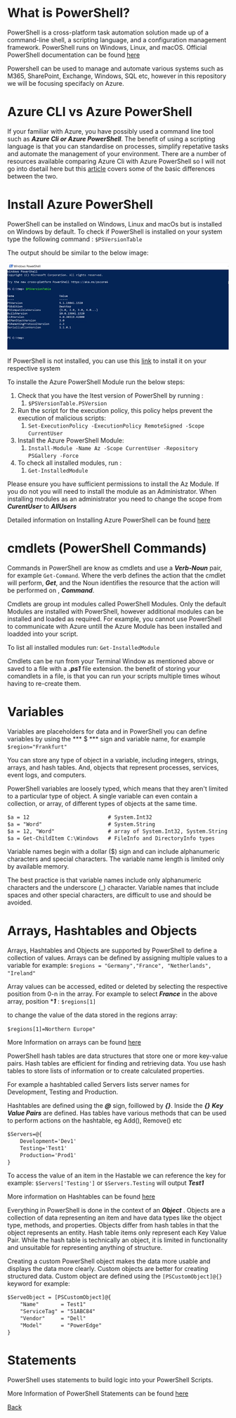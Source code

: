# What is PowerShell?
PowerShell is a cross-platform task automation solution made up of a command-line shell, a scripting language, and a configuration management framework. PowerShell runs on Windows, Linux, and macOS. Official PowerShell documentation can be found [here](https://docs.microsoft.com/en-us/powershell/scripting/overview)

Powershell can be used to manage and automate various systems such as M365, SharePoint, Exchange, Windows, SQL etc, however in this repository we will be focusing specifacly on Azure.

# Azure CLI vs Azure PowerShell
If your familiar with Azure, you have possibly used a command line tool such as ***Azure Cli or Azure PowerShell***. The benefit of using a scripting language is that you can standardise on processes, simplify repetative tasks and automate the management of your environment. There are a number of resources available comparing Azure Cli with Azure PowerShell so I will not go into dsetail here but this [article](https://docs.microsoft.com/en-us/azure/developer/azure-cli/choose-the-right-azure-command-line-tool) covers some of the basic differences between the two.

# Install Azure PowerShell
PowerShell can be installed on Windows, Linux and macOs but is installed on Windows by default. 
To check if PowerShell is installed on your system type the following command : ```$PSVersionTable```

The output should be similar to the below image:

![PowerShell Version](/img/psVersionTable.png)

If PowerShell is not installed, you can use this [link](https://docs.microsoft.com/en-us/powershell/scripting/install/installing-powershell?view=powershell-7.2) to install it on your respective system

To installe the Azure PowerShell Module run the below steps:
1. Check that you have the ltest version of PowerShell by running : 
   1. ```$PSVersionTable.PSVersion```
2. Run the script for the execution policy, this policy helps prevent the execution of malicious scripts: 
   1. ```Set-ExecutionPolicy -ExecutionPolicy RemoteSigned -Scope CurrentUser ```
3. Install the Azure PowerShell Module: 
   1. ```Install-Module -Name Az -Scope CurrentUser -Repository PSGallery -Force```
4. To check all installed modules, run :
   1. ```Get-InstalledModule```

Please ensure you have sufficient permissions to install the Az Module. If you do not you will need to install the module as an Administrator. When installing modules as an administrator you need to change the scope from ***CurentUser*** to ***AllUsers***

Detailed information on Installing Azure PowerShell can be found [here](https://docs.microsoft.com/en-us/powershell/azure/install-az-ps)

# cmdlets (PowerShell Commands)
Commands in PowerShell are know as cmdlets and use a ***Verb-Noun*** pair, for example  ```Get-Command```. Where the verb defines the action that the cmdlet will perform, ***Get***, and the Noun identifies the resource that the action will be performed on , ***Command***. 

Cmdlets are group int modules called PowerShell Modules. Only the default Modules are installed with PowerShell, however additional modules can be installed and loaded as required. For example, you cannot use PowerShell to communicate with Azure untill the Azure Module has been installed and loadded into your script.

To list all installed modules run: ```Get-InstalledModule```

Cmdlets can be run from your Terminal Window as mentioned above or saved to a file with a ***.ps1*** file extension. the benefit of storing your comandlets in a file, is that you can run your scripts multiple times wihout having to re-create them.

# Variables 
Variables are placeholders for data and in PowerShell you can define variables by using the *** $ *** sign and variable name, for example ```$region="Frankfurt"``` 

You can store any type of object in a variable, including integers, strings, arrays, and hash tables. And, objects that represent processes, services, event logs, and computers.

PowerShell variables are loosely typed, which means that they aren't limited to a particular type of object. A single variable can even contain a collection, or array, of different types of objects at the same time.

```
$a = 12                         # System.Int32
$a = "Word"                     # System.String
$a = 12, "Word"                 # array of System.Int32, System.String
$a = Get-ChildItem C:\Windows   # FileInfo and DirectoryInfo types
```

Variable names begin with a dollar ($) sign and can include alphanumeric characters and special characters. The variable name length is limited only by available memory.

The best practice is that variable names include only alphanumeric characters and the underscore (_) character. Variable names that include spaces and other special characters, are difficult to use and should be avoided.

# Arrays,  Hashtables and Objects

Arrays, Hashtables and Objects are supported by PowerShell to define a collection of values.
 Arrays can be defined by assigning multiple values to a variable for example: ``` $regions = "Germany","France", "Netherlands", "Ireland" ``` 

Array values can be accessed, edited or deleted by selecting the respective position from 0-n in the array. For example to select ***France*** in the above array, position ****1*** :
```$regions[1]```

to change the value of the data stored in the regions array:

```$regions[1]=Northern Europe"```


More Information on arrays can be found [here](https://docs.microsoft.com/en-us/powershell/scripting/lang-spec/chapter-09)

PowerShell hash tables are data structures that store one or more key-value pairs. Hash tables are efficient for finding and retrieving data. You use hash tables to store lists of information or to create calculated properties.

For example a hashtabled called Servers lists server names for Development, Testing and Production.

Hashtables are defined using the ***@*** sign, foillowed by ***{}***. Inside the ***{}*** ***Key Value Pairs*** are defined. Has tables have various methods that can be used to perform actions on the hashtable, eg Add(), Remove() etc

```
$Servers=@{
    Development='Dev1'
    Testing='Test1' 
    Production='Prod1'
}
```

To access the value of an item in the Hastable we can reference the key for example: ```$Servers['Testing']``` or ```$Servers.Testing``` will output ***Test1***

More information on Hashtables can be found [here](https://docs.microsoft.com/en-us/powershell/scripting/lang-spec/chapter-10)

Everything in PowerShell is done in the context of an ___Object___ .  Objects are a collection of data representing an item and have data types like the object type, methods, and properties.
Objects differ from hash tables in that the object represents an entity. Hash table items only represent each Key Value Pair. While the hash table is technically an object, it is limited in functionality and unsuitable for representing anything of structure.


Creating a custom PowerShell object makes the data more usable and displays the data more clearly. Custom objects are better for creating structured data. Custom object are defined using the ```[PSCustomObject]@{}``` keyword for example:

```
$ServeObject = [PSCustomObject]@{
    "Name"       = Test1"
    "ServiceTag" = "51ABC84"
    "Vendor"     = "Dell"
    "Model"      = "PowerEdge"
}
```

# Statements

PowerShell uses statements to build logic into your PowerShell Scripts.

More Information of PowerShell Statements can be found [here](https://docs.microsoft.com/en-us/powershell/scripting/lang-spec/chapter-08)




[Back](ReadMe.md)

